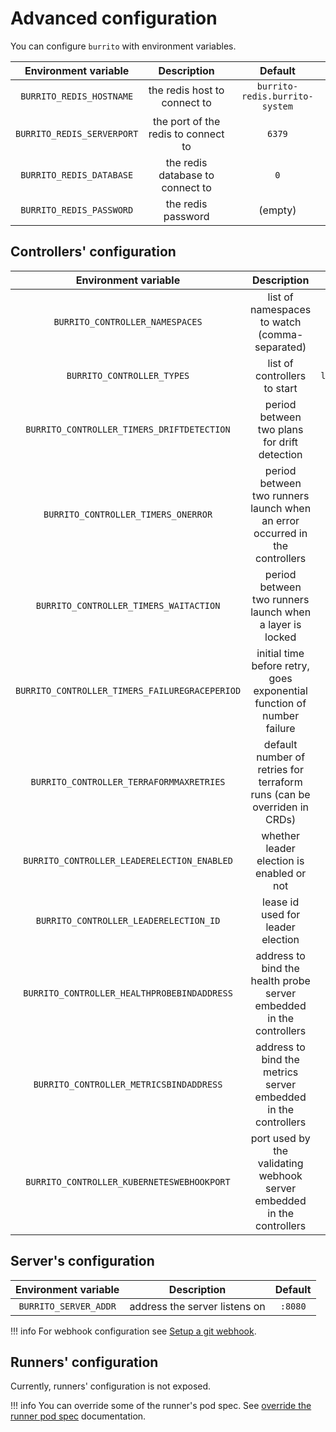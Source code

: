 # Advanced configuration

You can configure `burrito` with environment variables.

|    Environment variable    |             Description             |            Default             |
| :------------------------: | :---------------------------------: | :----------------------------: |
|  `BURRITO_REDIS_HOSTNAME`  |    the redis host to connect to     | `burrito-redis.burrito-system` |
| `BURRITO_REDIS_SERVERPORT` | the port of the redis to connect to |             `6379`             |
|  `BURRITO_REDIS_DATABASE`  |  the redis database to connect to   |              `0`               |
|  `BURRITO_REDIS_PASSWORD`  |         the redis password          |            (empty)             |

## Controllers' configuration

|              Environment variable              |                                 Description                                 |              Default               |
| :--------------------------------------------: | :-------------------------------------------------------------------------: | :--------------------------------: |
|        `BURRITO_CONTROLLER_NAMESPACES`         |                list of namespaces to watch (comma-separated)                |          `burrito-system`          |
|           `BURRITO_CONTROLLER_TYPES`           |                        list of controllers to start                         | `layer,repository,run,pullrequest` |
|   `BURRITO_CONTROLLER_TIMERS_DRIFTDETECTION`   |                period between two plans for drift detection                 |               `20m`                |
|      `BURRITO_CONTROLLER_TIMERS_ONERROR`       | period between two runners launch when an error occurred in the controllers |                `1m`                |
|     `BURRITO_CONTROLLER_TIMERS_WAITACTION`     |          period between two runners launch when a layer is locked           |                `1m`                |
| `BURRITO_CONTROLLER_TIMERS_FAILUREGRACEPERIOD` |   initial time before retry, goes exponential function of number failure    |               `15s`                |
|    `BURRITO_CONTROLLER_TERRAFORMMAXRETRIES`    |   default number of retries for terraform runs (can be overriden in CRDs)   |                `5`                 |
|  `BURRITO_CONTROLLER_LEADERELECTION_ENABLED`   |                  whether leader election is enabled or not                  |               `true`               |
|     `BURRITO_CONTROLLER_LEADERELECTION_ID`     |                      lease id used for leader election                      |  `6d185457.terraform.padok.cloud`  |
|  `BURRITO_CONTROLLER_HEALTHPROBEBINDADDRESS`   |     address to bind the health probe server embedded in the controllers     |              `:8081`               |
|    `BURRITO_CONTROLLER_METRICSBINDADDRESS`     |       address to bind the metrics server embedded in the controllers        |              `:8080`               |
|   `BURRITO_CONTROLLER_KUBERNETESWEBHOOKPORT`   |   port used by the validating webhook server embedded in the controllers    |               `9443`               |

## Server's configuration

| Environment variable  |          Description          | Default |
| :-------------------: | :---------------------------: | :-----: |
| `BURRITO_SERVER_ADDR` | address the server listens on | `:8080` |

!!! info
    For webhook configuration see [Setup a git webhook](./git-webhook.md).

## Runners' configuration

Currently, runners' configuration is not exposed.

!!! info
    You can override some of the runner's pod spec. See [override the runner pod spec](../user-guide/override-runner.md) documentation.
